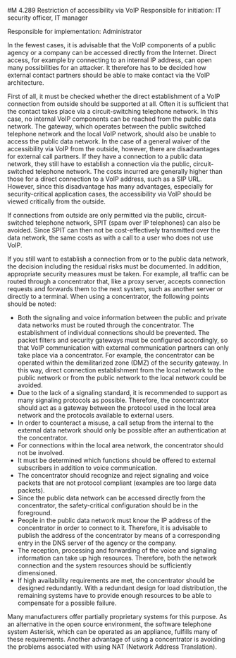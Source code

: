 #M 4.289 Restriction of accessibility via VoIP
Responsible for initiation: IT security officer, IT manager

Responsible for implementation: Administrator

In the fewest cases, it is advisable that the VoIP components of a public agency or a company can be accessed directly from the Internet. Direct access, for example by connecting to an internal IP address, can open many possibilities for an attacker. It therefore has to be decided how external contact partners should be able to make contact via the VoIP architecture.

First of all, it must be checked whether the direct establishment of a VoIP connection from outside should be supported at all. Often it is sufficient that the contact takes place via a circuit-switching telephone network. In this case, no internal VoIP components can be reached from the public data network. The gateway, which operates between the public switched telephone network and the local VoIP network, should also be unable to access the public data network. In the case of a general waiver of the accessibility via VoIP from the outside, however, there are disadvantages for external call partners. If they have a connection to a public data network, they still have to establish a connection via the public, circuit-switched telephone network. The costs incurred are generally higher than those for a direct connection to a VoIP address, such as a SIP URL. However, since this disadvantage has many advantages, especially for security-critical application cases, the accessibility via VoIP should be viewed critically from the outside.

If connections from outside are only permitted via the public, circuit-switched telephone network, SPIT (spam over IP telephones) can also be avoided. Since SPIT can then not be cost-effectively transmitted over the data network, the same costs as with a call to a user who does not use VoIP.

If you still want to establish a connection from or to the public data network, the decision including the residual risks must be documented. In addition, appropriate security measures must be taken. For example, all traffic can be routed through a concentrator that, like a proxy server, accepts connection requests and forwards them to the next system, such as another server or directly to a terminal. When using a concentrator, the following points should be noted:

* Both the signaling and voice information between the public and private data networks must be routed through the concentrator. The establishment of individual connections should be prevented. The packet filters and security gateways must be configured accordingly, so that VoIP communication with external communication partners can only take place via a concentrator. For example, the concentrator can be operated within the demilitarized zone (DMZ) of the security gateway. In this way, direct connection establishment from the local network to the public network or from the public network to the local network could be avoided.
* Due to the lack of a signaling standard, it is recommended to support as many signaling protocols as possible. Therefore, the concentrator should act as a gateway between the protocol used in the local area network and the protocols available to external users.
* In order to counteract a misuse, a call setup from the internal to the external data network should only be possible after an authentication at the concentrator.
* For connections within the local area network, the concentrator should not be involved.
* It must be determined which functions should be offered to external subscribers in addition to voice communication.
* The concentrator should recognize and reject signaling and voice packets that are not protocol compliant (examples are too large data packets).
* Since the public data network can be accessed directly from the concentrator, the safety-critical configuration should be in the foreground.
* People in the public data network must know the IP address of the concentrator in order to connect to it. Therefore, it is advisable to publish the address of the concentrator by means of a corresponding entry in the DNS server of the agency or the company.
* The reception, processing and forwarding of the voice and signaling information can take up high resources. Therefore, both the network connection and the system resources should be sufficiently dimensioned.
* If high availability requirements are met, the concentrator should be designed redundantly. With a redundant design for load distribution, the remaining systems have to provide enough resources to be able to compensate for a possible failure.


Many manufacturers offer partially proprietary systems for this purpose. As an alternative in the open source environment, the software telephone system Asterisk, which can be operated as an appliance, fulfills many of these requirements. Another advantage of using a concentrator is avoiding the problems associated with using NAT (Network Address Translation).



